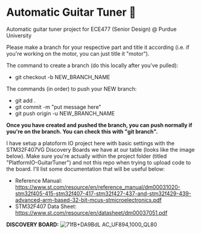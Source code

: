# Automatic Guitar Tuner 🎸
Automatic guitar tuner project for ECE477 (Senior Design) @ Purdue University

Please make a branch for your respective part and title it according (i.e. if you're working on the motor, you can just title it "motor").

The command to create a branch (do this locally after you've pulled):
  * git checkout -b NEW_BRANCH_NAME

The commands (in order) to push your NEW branch: 
  * git add .
  * git commit -m "put message here"
  * git push origin -u NEW_BRANCH_NAME
   
**Once you have created and pushed the branch, you can push normally if you're on the branch. You can check this with "git branch".**

I have setup a platoform IO project here with basic settings with the STM32F407VG Discovery Boards we have at our table (looks like the image below). Make sure you're actually within the project folder (titled "PlatformIO-GuitarTuner") and not this repo when trying to upload code to the board. I'll list some documentation that will be useful below:
  * Reference Manual: https://www.st.com/resource/en/reference_manual/dm00031020-stm32f405-415-stm32f407-417-stm32f427-437-and-stm32f429-439-advanced-arm-based-32-bit-mcus-stmicroelectronics.pdf
  * STM32F407 Data Sheet: https://www.st.com/resource/en/datasheet/dm00037051.pdf

**DISCOVERY BOARD:**
![71fB+DA9BdL _AC_UF894,1000_QL80_](https://github.com/user-attachments/assets/ef7bb40d-5acd-4cdc-8fb9-4a604e6ddd3f)
